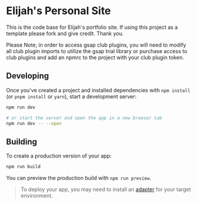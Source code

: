 # Elijah's Personal Site

This is the code base for Elijah's portfolio site. If using this project as a template please fork and give credit. Thank you.

Please Note; in order to access gsap club plugins, you will need to modify all club plugin imports to utilize the gsap trial library or purchase access to club plugins and add an npmrc to the project with your club plugin token.

## Developing

Once you've created a project and installed dependencies with `npm install` (or `pnpm install` or `yarn`), start a development server:

```bash
npm run dev

# or start the server and open the app in a new browser tab
npm run dev -- --open
```

## Building

To create a production version of your app:

```bash
npm run build
```

You can preview the production build with `npm run preview`.

> To deploy your app, you may need to install an [adapter](https://kit.svelte.dev/docs/adapters) for your target environment.
